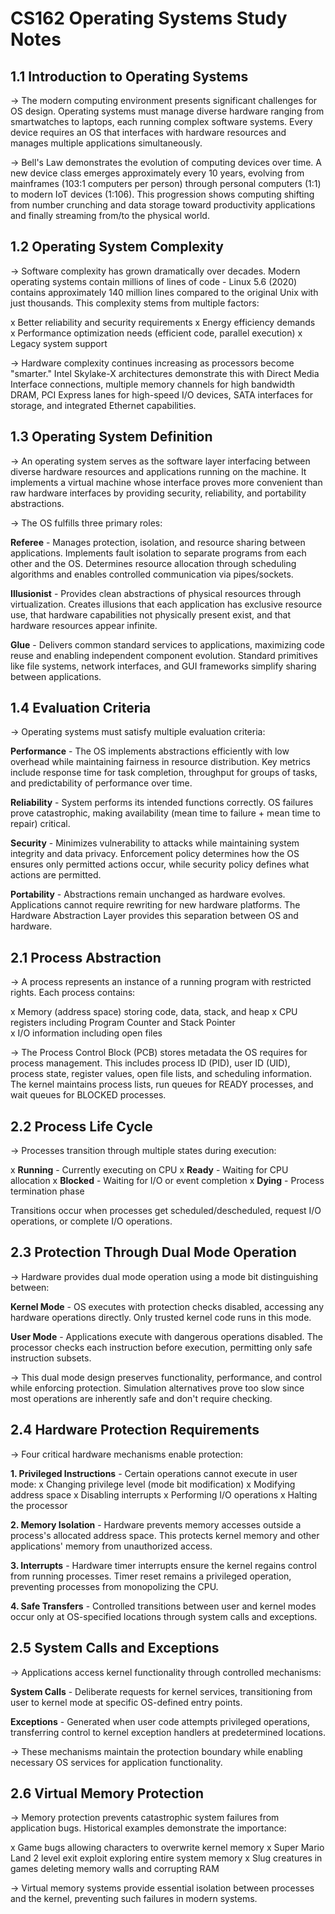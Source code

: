 # CS162 Operating Systems Study Notes

## 1.1 Introduction to Operating Systems

→ The modern computing environment presents significant challenges for OS design. Operating systems must manage diverse hardware ranging from smartwatches to laptops, each running complex software systems. Every device requires an OS that interfaces with hardware resources and manages multiple applications simultaneously.

→ Bell's Law demonstrates the evolution of computing devices over time. A new device class emerges approximately every 10 years, evolving from mainframes (103:1 computers per person) through personal computers (1:1) to modern IoT devices (1:106). This progression shows computing shifting from number crunching and data storage toward productivity applications and finally streaming from/to the physical world.

## 1.2 Operating System Complexity

→ Software complexity has grown dramatically over decades. Modern operating systems contain millions of lines of code - Linux 5.6 (2020) contains approximately 140 million lines compared to the original Unix with just thousands. This complexity stems from multiple factors:

x Better reliability and security requirements
x Energy efficiency demands  
x Performance optimization needs (efficient code, parallel execution)
x Legacy system support

→ Hardware complexity continues increasing as processors become "smarter." Intel Skylake-X architectures demonstrate this with Direct Media Interface connections, multiple memory channels for high bandwidth DRAM, PCI Express lanes for high-speed I/O devices, SATA interfaces for storage, and integrated Ethernet capabilities.

## 1.3 Operating System Definition

→ An operating system serves as the software layer interfacing between diverse hardware resources and applications running on the machine. It implements a virtual machine whose interface proves more convenient than raw hardware interfaces by providing security, reliability, and portability abstractions.

→ The OS fulfills three primary roles:

**Referee** - Manages protection, isolation, and resource sharing between applications. Implements fault isolation to separate programs from each other and the OS. Determines resource allocation through scheduling algorithms and enables controlled communication via pipes/sockets.

**Illusionist** - Provides clean abstractions of physical resources through virtualization. Creates illusions that each application has exclusive resource use, that hardware capabilities not physically present exist, and that hardware resources appear infinite.

**Glue** - Delivers common standard services to applications, maximizing code reuse and enabling independent component evolution. Standard primitives like file systems, network interfaces, and GUI frameworks simplify sharing between applications.

## 1.4 Evaluation Criteria

→ Operating systems must satisfy multiple evaluation criteria:

**Performance** - The OS implements abstractions efficiently with low overhead while maintaining fairness in resource distribution. Key metrics include response time for task completion, throughput for groups of tasks, and predictability of performance over time.

**Reliability** - System performs its intended functions correctly. OS failures prove catastrophic, making availability (mean time to failure + mean time to repair) critical.

**Security** - Minimizes vulnerability to attacks while maintaining system integrity and data privacy. Enforcement policy determines how the OS ensures only permitted actions occur, while security policy defines what actions are permitted.

**Portability** - Abstractions remain unchanged as hardware evolves. Applications cannot require rewriting for new hardware platforms. The Hardware Abstraction Layer provides this separation between OS and hardware.

## 2.1 Process Abstraction

→ A process represents an instance of a running program with restricted rights. Each process contains:

x Memory (address space) storing code, data, stack, and heap
x CPU registers including Program Counter and Stack Pointer  
x I/O information including open files

→ The Process Control Block (PCB) stores metadata the OS requires for process management. This includes process ID (PID), user ID (UID), process state, register values, open file lists, and scheduling information. The kernel maintains process lists, run queues for READY processes, and wait queues for BLOCKED processes.

## 2.2 Process Life Cycle

→ Processes transition through multiple states during execution:

x **Running** - Currently executing on CPU
x **Ready** - Waiting for CPU allocation
x **Blocked** - Waiting for I/O or event completion
x **Dying** - Process termination phase

Transitions occur when processes get scheduled/descheduled, request I/O operations, or complete I/O operations.

## 2.3 Protection Through Dual Mode Operation

→ Hardware provides dual mode operation using a mode bit distinguishing between:

**Kernel Mode** - OS executes with protection checks disabled, accessing any hardware operations directly. Only trusted kernel code runs in this mode.

**User Mode** - Applications execute with dangerous operations disabled. The processor checks each instruction before execution, permitting only safe instruction subsets.

→ This dual mode design preserves functionality, performance, and control while enforcing protection. Simulation alternatives prove too slow since most operations are inherently safe and don't require checking.

## 2.4 Hardware Protection Requirements

→ Four critical hardware mechanisms enable protection:

**1. Privileged Instructions** - Certain operations cannot execute in user mode:
x Changing privilege level (mode bit modification)
x Modifying address space
x Disabling interrupts
x Performing I/O operations
x Halting the processor

**2. Memory Isolation** - Hardware prevents memory accesses outside a process's allocated address space. This protects kernel memory and other applications' memory from unauthorized access.

**3. Interrupts** - Hardware timer interrupts ensure the kernel regains control from running processes. Timer reset remains a privileged operation, preventing processes from monopolizing the CPU.

**4. Safe Transfers** - Controlled transitions between user and kernel modes occur only at OS-specified locations through system calls and exceptions.

## 2.5 System Calls and Exceptions

→ Applications access kernel functionality through controlled mechanisms:

**System Calls** - Deliberate requests for kernel services, transitioning from user to kernel mode at specific OS-defined entry points.

**Exceptions** - Generated when user code attempts privileged operations, transferring control to kernel exception handlers at predetermined locations.

→ These mechanisms maintain the protection boundary while enabling necessary OS services for application functionality.

## 2.6 Virtual Memory Protection

→ Memory protection prevents catastrophic system failures from application bugs. Historical examples demonstrate the importance:

x Game bugs allowing characters to overwrite kernel memory
x Super Mario Land 2 level exit exploit exploring entire system memory
x Slug creatures in games deleting memory walls and corrupting RAM

→ Virtual memory systems provide essential isolation between processes and the kernel, preventing such failures in modern systems.